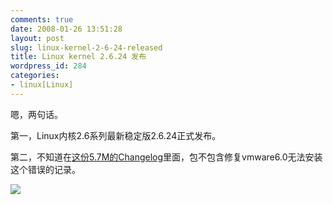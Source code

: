 ```yaml
---
comments: true
date: 2008-01-26 13:51:28
layout: post
slug: linux-kernel-2-6-24-released
title: Linux kernel 2.6.24 发布
wordpress_id: 284
categories:
- linux[Linux]
---
```


嗯，两句话。

第一，Linux内核2.6系列最新稳定版2.6.24正式发布。

第二，不知道在[这份5.7M的Changelog](http://kernel.org/pub/linux/kernel/v2.6/ChangeLog-2.6.24)里面，包不包含修复vmware6.0无法安装这个错误的记录。

[ ](http://kernel.org/)[![](http://kernel.org/images/korg10yr.gif)](http://kernel.org/)
